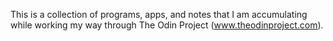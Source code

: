 This is a collection of programs, apps, and notes that I am accumulating while working my way through The Odin Project (www.theodinproject.com).
